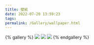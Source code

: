 ```yaml
---
title: 壁紙
date: 2022-07-20 13:59:23
tags:
permalink: /Gallery/wallpaper.html
---
```


{% gallery %}
![](https://i.pinimg.com/originals/ae/1a/41/ae1a41843c251a96c0d66ad60eeccb4b.jpg)
![](https://i.pinimg.com/originals/86/c5/e3/86c5e3ab1da433ae96f172afb433cff0.jpg)
![](https://i.pinimg.com/originals/e5/d4/11/e5d411d96c34613045587d7fe980d15e.jpg)
{% endgallery %}

